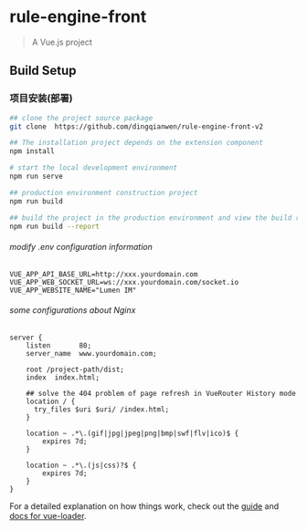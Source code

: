 # rule-engine-front

> A Vue.js project

## Build Setup


### 项目安装(部署)
```bash
## clone the project source package
git clone  https://github.com/dingqianwen/rule-engine-front-v2

## The installation project depends on the extension component
npm install

# start the local development environment
npm run serve

## production environment construction project
npm run build

## build the project in the production environment and view the build report
npm run build --report
```

###### modify .env configuration information

```env
VUE_APP_API_BASE_URL=http://xxx.yourdomain.com
VUE_APP_WEB_SOCKET_URL=ws://xxx.yourdomain.com/socket.io
VUE_APP_WEBSITE_NAME="Lumen IM"
```

###### some configurations about Nginx
```nginx
server {
    listen       80;
    server_name  www.yourdomain.com;

    root /project-path/dist;
    index  index.html;

    ## solve the 404 problem of page refresh in VueRouter History mode
    location / {
      try_files $uri $uri/ /index.html;
    }

    location ~ .*\.(gif|jpg|jpeg|png|bmp|swf|flv|ico)$ {
        expires 7d;
    }

    location ~ .*\.(js|css)?$ {
        expires 7d;
    }
}
```

For a detailed explanation on how things work, check out the [guide](http://vuejs-templates.github.io/webpack/) and [docs for vue-loader](http://vuejs.github.io/vue-loader).
